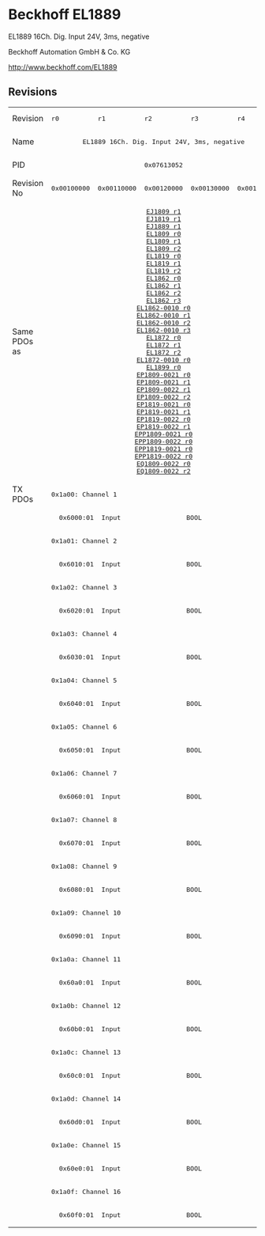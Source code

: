 # Beckhoff EL1889

EL1889 16Ch. Dig. Input 24V, 3ms, negative

Beckhoff Automation GmbH & Co. KG

http://www.beckhoff.com/EL1889

## Revisions
<table>
<tr >
<td>Revision</td>
<td><pre>r0</pre></td>
<td><pre>r1</pre></td>
<td><pre>r2</pre></td>
<td><pre>r3</pre></td>
<td><pre>r4</pre></td>
</tr>
<tr >
<td>Name</td>
<td colspan=5 align="center"><pre>EL1889 16Ch. Dig. Input 24V, 3ms, negative</pre></td>
</tr>
<tr >
<td>PID</td>
<td colspan=5 align="center"><pre>0x07613052</pre></td>
</tr>
<tr >
<td>Revision No</td>
<td><pre>0x00100000</pre></td>
<td><pre>0x00110000</pre></td>
<td><pre>0x00120000</pre></td>
<td><pre>0x00130000</pre></td>
<td><pre>0x00140000</pre></td>
</tr>
<tr >
<td>Same PDOs as</td>
<td colspan=5 align="center"><pre><a href="EJ1809">EJ1809 r1</a><br/><a href="EJ1819">EJ1819 r1</a><br/><a href="EJ1889">EJ1889 r1</a><br/><a href="EL1809">EL1809 r0</a><br/><a href="EL1809">EL1809 r1</a><br/><a href="EL1809">EL1809 r2</a><br/><a href="EL1819">EL1819 r0</a><br/><a href="EL1819">EL1819 r1</a><br/><a href="EL1819">EL1819 r2</a><br/><a href="EL1862">EL1862 r0</a><br/><a href="EL1862">EL1862 r1</a><br/><a href="EL1862">EL1862 r2</a><br/><a href="EL1862">EL1862 r3</a><br/><a href="EL1862-0010">EL1862-0010 r0</a><br/><a href="EL1862-0010">EL1862-0010 r1</a><br/><a href="EL1862-0010">EL1862-0010 r2</a><br/><a href="EL1862-0010">EL1862-0010 r3</a><br/><a href="EL1872">EL1872 r0</a><br/><a href="EL1872">EL1872 r1</a><br/><a href="EL1872">EL1872 r2</a><br/><a href="EL1872-0010">EL1872-0010 r0</a><br/><a href="EL1899">EL1899 r0</a><br/><a href="EP1809-0021">EP1809-0021 r0</a><br/><a href="EP1809-0021">EP1809-0021 r1</a><br/><a href="EP1809-0022">EP1809-0022 r1</a><br/><a href="EP1809-0022">EP1809-0022 r2</a><br/><a href="EP1819-0021">EP1819-0021 r0</a><br/><a href="EP1819-0021">EP1819-0021 r1</a><br/><a href="EP1819-0022">EP1819-0022 r0</a><br/><a href="EP1819-0022">EP1819-0022 r1</a><br/><a href="EPP1809-0021">EPP1809-0021 r0</a><br/><a href="EPP1809-0022">EPP1809-0022 r0</a><br/><a href="EPP1819-0021">EPP1819-0021 r0</a><br/><a href="EPP1819-0022">EPP1819-0022 r0</a><br/><a href="EQ1809-0022">EQ1809-0022 r0</a><br/><a href="EQ1809-0022">EQ1809-0022 r2</a></pre></td>
</tr>
<tr class="txpdo pdosection">
<td rowspan=32 valign=top>TX PDOs</td>
<td colspan=5 align="left"><pre>0x1a00: Channel 1</pre></td>
<td></td>
</tr>
<tr class="txpdo">
<td colspan=5 align="left"><pre>  0x6000:01  Input                 BOOL</pre></td>
</tr>
<tr class="txpdo pdosection">
<td colspan=5 align="left"><pre>0x1a01: Channel 2</pre></td>
</tr>
<tr class="txpdo">
<td colspan=5 align="left"><pre>  0x6010:01  Input                 BOOL</pre></td>
</tr>
<tr class="txpdo pdosection">
<td colspan=5 align="left"><pre>0x1a02: Channel 3</pre></td>
</tr>
<tr class="txpdo">
<td colspan=5 align="left"><pre>  0x6020:01  Input                 BOOL</pre></td>
</tr>
<tr class="txpdo pdosection">
<td colspan=5 align="left"><pre>0x1a03: Channel 4</pre></td>
</tr>
<tr class="txpdo">
<td colspan=5 align="left"><pre>  0x6030:01  Input                 BOOL</pre></td>
</tr>
<tr class="txpdo pdosection">
<td colspan=5 align="left"><pre>0x1a04: Channel 5</pre></td>
</tr>
<tr class="txpdo">
<td colspan=5 align="left"><pre>  0x6040:01  Input                 BOOL</pre></td>
</tr>
<tr class="txpdo pdosection">
<td colspan=5 align="left"><pre>0x1a05: Channel 6</pre></td>
</tr>
<tr class="txpdo">
<td colspan=5 align="left"><pre>  0x6050:01  Input                 BOOL</pre></td>
</tr>
<tr class="txpdo pdosection">
<td colspan=5 align="left"><pre>0x1a06: Channel 7</pre></td>
</tr>
<tr class="txpdo">
<td colspan=5 align="left"><pre>  0x6060:01  Input                 BOOL</pre></td>
</tr>
<tr class="txpdo pdosection">
<td colspan=5 align="left"><pre>0x1a07: Channel 8</pre></td>
</tr>
<tr class="txpdo">
<td colspan=5 align="left"><pre>  0x6070:01  Input                 BOOL</pre></td>
</tr>
<tr class="txpdo pdosection">
<td colspan=5 align="left"><pre>0x1a08: Channel 9</pre></td>
</tr>
<tr class="txpdo">
<td colspan=5 align="left"><pre>  0x6080:01  Input                 BOOL</pre></td>
</tr>
<tr class="txpdo pdosection">
<td colspan=5 align="left"><pre>0x1a09: Channel 10</pre></td>
</tr>
<tr class="txpdo">
<td colspan=5 align="left"><pre>  0x6090:01  Input                 BOOL</pre></td>
</tr>
<tr class="txpdo pdosection">
<td colspan=5 align="left"><pre>0x1a0a: Channel 11</pre></td>
</tr>
<tr class="txpdo">
<td colspan=5 align="left"><pre>  0x60a0:01  Input                 BOOL</pre></td>
</tr>
<tr class="txpdo pdosection">
<td colspan=5 align="left"><pre>0x1a0b: Channel 12</pre></td>
</tr>
<tr class="txpdo">
<td colspan=5 align="left"><pre>  0x60b0:01  Input                 BOOL</pre></td>
</tr>
<tr class="txpdo pdosection">
<td colspan=5 align="left"><pre>0x1a0c: Channel 13</pre></td>
</tr>
<tr class="txpdo">
<td colspan=5 align="left"><pre>  0x60c0:01  Input                 BOOL</pre></td>
</tr>
<tr class="txpdo pdosection">
<td colspan=5 align="left"><pre>0x1a0d: Channel 14</pre></td>
</tr>
<tr class="txpdo">
<td colspan=5 align="left"><pre>  0x60d0:01  Input                 BOOL</pre></td>
</tr>
<tr class="txpdo pdosection">
<td colspan=5 align="left"><pre>0x1a0e: Channel 15</pre></td>
</tr>
<tr class="txpdo">
<td colspan=5 align="left"><pre>  0x60e0:01  Input                 BOOL</pre></td>
</tr>
<tr class="txpdo pdosection">
<td colspan=5 align="left"><pre>0x1a0f: Channel 16</pre></td>
</tr>
<tr class="txpdo">
<td colspan=5 align="left"><pre>  0x60f0:01  Input                 BOOL</pre></td>
</tr>
</table>
